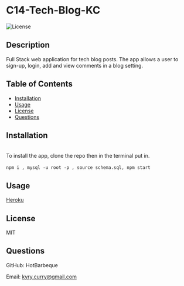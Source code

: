 # C14-Tech-Blog-KC

![License](https://img.shields.io/badge/license-MIT-blue)

## Description

Full Stack web application for tech blog posts. The app allows a user to sign-up, login, add and view comments in a blog setting.

## Table of Contents

- [Installation](#installation)
- [Usage](#usage)
- [License](#license)
- [Questions](#questions)

## Installation

<br>To install the app, clone the repo then in the terminal put in.</br>
<br>`npm i , mysql -u root -p , source schema.sql, npm start`</br>

## Usage

[Heroku](https://c14-tech-blog-kc.herokuapp.com/)


## License

MIT

## Questions

GitHub: HotBarbeque

Email: kyry.curry@gmail.com
